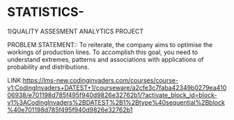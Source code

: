 # STATISTICS-
1)QUALITY ASSESMENT ANALYTICS PROJECT

PROBLEM STATEMENT:: To reiterate, the company aims to optimise the workings of production lines. To accomplish this goal, you need to understand extremes, patterns and associations with applications 
of probability and distributions.

LINK:https://lms-new.codinginvaders.com/courses/course-v1:CodingInvaders+DATEST+1/courseware/a2cfe3c7faba42349b0279ea41006938/e701198d785f495f940d9826e32762b1/?activate_block_id=block-v1%3ACodingInvaders%2BDATEST%2B1%2Btype%40sequential%2Bblock%40e701198d785f495f940d9826e32762b1
